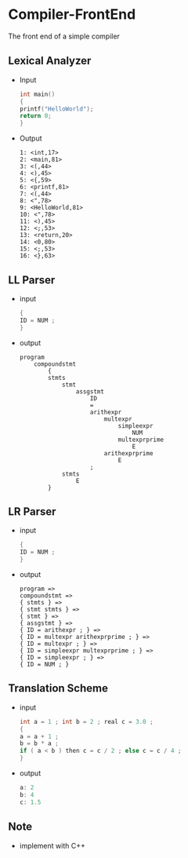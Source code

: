 # Compiler-FrontEnd
The front end of a simple compiler
## Lexical Analyzer
- Input
    ```C++
    int main()
    {
    printf("HelloWorld");
    return 0;
    }
    ```   
- Output
    ```
    1: <int,17>
    2: <main,81>
    3: <(,44>
    4: <),45>
    5: <{,59>
    6: <printf,81>
    7: <(,44>
    8: <",78>
    9: <HelloWorld,81>
    10: <",78>
    11: <),45>
    12: <;,53>
    13: <return,20>
    14: <0,80>
    15: <;,53>
    16: <},63>
    ```
## LL Parser
- input
    ```C++
    {
    ID = NUM ;
    }
    ```
- output
    ```
    program
        compoundstmt
            {
            stmts
                stmt
                    assgstmt
                        ID
                        =
                        arithexpr
                            multexpr
                                simpleexpr
                                    NUM
                                multexprprime
                                    E
                            arithexprprime
                                E
                        ;
                stmts
                    E
            }
    ```
## LR Parser
- input
    ```C++
    {
    ID = NUM ;
    }
    ```
- output
    ```
    program =>
    compoundstmt =>
    { stmts } =>
    { stmt stmts } =>
    { stmt } =>
    { assgstmt } =>
    { ID = arithexpr ; } =>
    { ID = multexpr arithexprprime ; } =>
    { ID = multexpr ; } =>
    { ID = simpleexpr multexprprime ; } =>
    { ID = simpleexpr ; } =>
    { ID = NUM ; }
    ```
## Translation Scheme
- input
    ```C++
    int a = 1 ; int b = 2 ; real c = 3.0 ;
    {
    a = a + 1 ;
    b = b * a ;
    if ( a < b ) then c = c / 2 ; else c = c / 4 ;
    }
    ```
- output
    ```C++
    a: 2
    b: 4
    c: 1.5
    ```
## Note
- implement with C++
